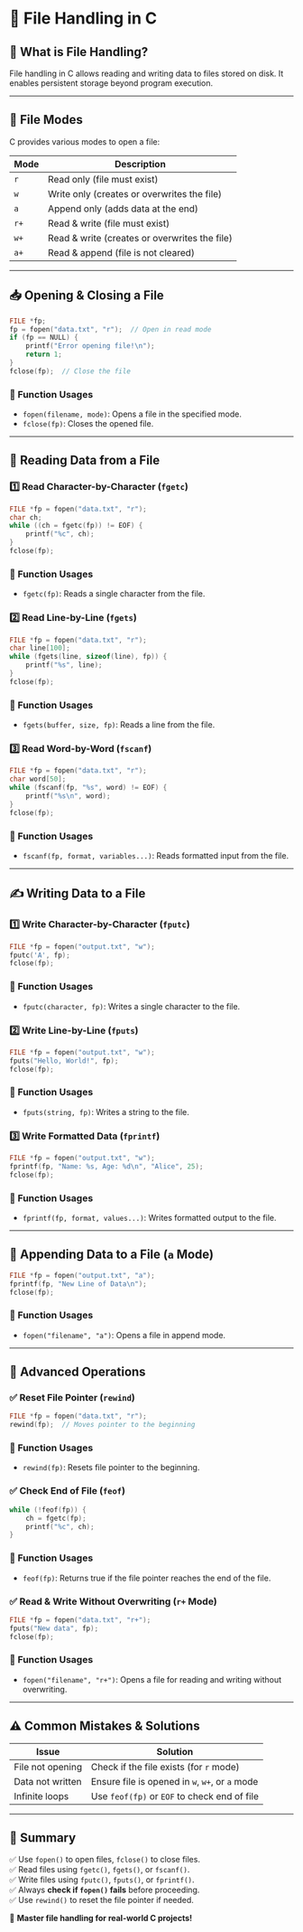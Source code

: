 # 📂 File Handling in C

## 📌 What is File Handling?
File handling in C allows reading and writing data to files stored on disk. It enables persistent storage beyond program execution.

---

## 📄 File Modes
C provides various modes to open a file:

| Mode   | Description |
|--------|------------------------------------------------------|
| `r`    | Read only (file must exist) |
| `w`    | Write only (creates or overwrites the file) |
| `a`    | Append only (adds data at the end) |
| `r+`   | Read & write (file must exist) |
| `w+`   | Read & write (creates or overwrites the file) |
| `a+`   | Read & append (file is not cleared) |

---

## 📥 Opening & Closing a File
```c
FILE *fp;
fp = fopen("data.txt", "r");  // Open in read mode
if (fp == NULL) {
    printf("Error opening file!\n");
    return 1;
}
fclose(fp);  // Close the file
```

### 🔹 Function Usages
- `fopen(filename, mode)`: Opens a file in the specified mode.
- `fclose(fp)`: Closes the opened file.

---

## 📜 Reading Data from a File

### 1️⃣ Read Character-by-Character (`fgetc`)
```c
FILE *fp = fopen("data.txt", "r");
char ch;
while ((ch = fgetc(fp)) != EOF) {
    printf("%c", ch);
}
fclose(fp);
```

### 🔹 Function Usages
- `fgetc(fp)`: Reads a single character from the file.

### 2️⃣ Read Line-by-Line (`fgets`)
```c
FILE *fp = fopen("data.txt", "r");
char line[100];
while (fgets(line, sizeof(line), fp)) {
    printf("%s", line);
}
fclose(fp);
```

### 🔹 Function Usages
- `fgets(buffer, size, fp)`: Reads a line from the file.

### 3️⃣ Read Word-by-Word (`fscanf`)
```c
FILE *fp = fopen("data.txt", "r");
char word[50];
while (fscanf(fp, "%s", word) != EOF) {
    printf("%s\n", word);
}
fclose(fp);
```

### 🔹 Function Usages
- `fscanf(fp, format, variables...)`: Reads formatted input from the file.

---

## ✍ Writing Data to a File

### 1️⃣ Write Character-by-Character (`fputc`)
```c
FILE *fp = fopen("output.txt", "w");
fputc('A', fp);
fclose(fp);
```

### 🔹 Function Usages
- `fputc(character, fp)`: Writes a single character to the file.

### 2️⃣ Write Line-by-Line (`fputs`)
```c
FILE *fp = fopen("output.txt", "w");
fputs("Hello, World!", fp);
fclose(fp);
```

### 🔹 Function Usages
- `fputs(string, fp)`: Writes a string to the file.

### 3️⃣ Write Formatted Data (`fprintf`)
```c
FILE *fp = fopen("output.txt", "w");
fprintf(fp, "Name: %s, Age: %d\n", "Alice", 25);
fclose(fp);
```

### 🔹 Function Usages
- `fprintf(fp, format, values...)`: Writes formatted output to the file.

---

## 🔄 Appending Data to a File (`a` Mode)
```c
FILE *fp = fopen("output.txt", "a");
fprintf(fp, "New Line of Data\n");
fclose(fp);
```

### 🔹 Function Usages
- `fopen("filename", "a")`: Opens a file in append mode.

---

## 🚀 Advanced Operations

### ✅ Reset File Pointer (`rewind`)
```c
FILE *fp = fopen("data.txt", "r");
rewind(fp);  // Moves pointer to the beginning
```

### 🔹 Function Usages
- `rewind(fp)`: Resets file pointer to the beginning.

### ✅ Check End of File (`feof`)
```c
while (!feof(fp)) {
    ch = fgetc(fp);
    printf("%c", ch);
}
```

### 🔹 Function Usages
- `feof(fp)`: Returns true if the file pointer reaches the end of the file.

### ✅ Read & Write Without Overwriting (`r+` Mode)
```c
FILE *fp = fopen("data.txt", "r+");
fputs("New data", fp);
fclose(fp);
```

### 🔹 Function Usages
- `fopen("filename", "r+")`: Opens a file for reading and writing without overwriting.

---

## ⚠ Common Mistakes & Solutions

| Issue | Solution |
|--------|------------------------------------------------------|
| File not opening | Check if the file exists (for `r` mode) |
| Data not written | Ensure file is opened in `w`, `w+`, or `a` mode |
| Infinite loops | Use `feof(fp)` or `EOF` to check end of file |

---

## 🎯 Summary
✅ Use `fopen()` to open files, `fclose()` to close files.  
✅ Read files using `fgetc()`, `fgets()`, or `fscanf()`.  
✅ Write files using `fputc()`, `fputs()`, or `fprintf()`.  
✅ Always **check if `fopen()` fails** before proceeding.  
✅ Use `rewind()` to reset the file pointer if needed.  

🚀 **Master file handling for real-world C projects!**

